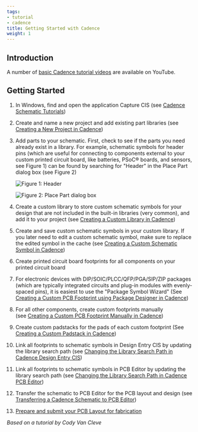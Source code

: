 ```yaml
---
tags:
- tutorial
- cadence
title: Getting Started with Cadence
weight: 1
---
```


## Introduction

A number of [basic Cadence tutorial videos](https://www.youtube.com/watch?v=QyfyskwCqGA&list=PLL5qFpazhNPkiMll-tzyYYOK3y9xvoLk6) are available on YouTube.

## Getting Started

1.  In Windows, find and open the application Capture CIS (see [Cadence Schematic Tutorials](/cadence-schematic-tutorials/))

2.  Create and name a new project and add existing part libraries (see [Creating a New Project in Cadence](/creating-a-new-project-in-cadence/))

3.  Add parts to your schematic. First, check to see if the parts you need already exist in a library. For example, schematic symbols for header pins (which are useful for connecting to components external to your custom printed circuit board, like batteries, PSoC® boards, and sensors, see Figure 1) can be found by searching for "Header" in the Place Part dialog box (see Figure 2)

    ![Figure 1: Header](/larger/image0165.png)

    ![Figure 2: Place Part dialog box](/figures/Place_Part.png)
          
  
4.  Create a custom library to store custom schematic symbols for your design that are not included in the built-in libraries (very common), and add it to your project (see [Creating a Custom Library in Cadence](/creating-a-custom-library-in-cadence/))

5.  Create and save custom schematic symbols in your custom library. If you later need to edit a custom schematic symbol, make sure to replace the edited symbol in the cache (see [Creating a Custom Schematic Symbol in Cadence](/creating-a-custom-schematic-symbol-in-cadence/))

6.  Create printed circuit board footprints for all components on your printed circuit board

7.  For electronic devices with DIP/SOIC/PLCC/QFP/PGA/SIP/ZIP packages (which are typically integrated circuits and plug-in modules with evenly-spaced pins), it is easiest to use the "Package Symbol Wizard" (See [Creating a Custom PCB Footprint using Package Designer in Cadence](/creating-a-custom-pcb-footprint-using-package-designer-in-cadence/))

8.  For all other components, create custom footprints manually (see [Creating a Custom PCB Footprint Manually in Cadence](/creating-a-custom-pcb-footprint-manually-in-cadence/))

9.  Create custom padstacks for the pads of each custom footprint (See [Creating a Custom Padstack in Cadence](/creating-a-custom-padstack-in-cadence/))

10. Link all footprints to schematic symbols in Design Entry CIS by updating the library search path (see [Changing the Library Search Path in Cadence Design Entry CIS](/changing-the-default-via-padstack-in-cadence-pcb-editor_4/))

11. Link all footprints to schematic symbols in PCB Editor by updating the library search path (see [Changing the Library Search Path in Cadence PCB Editor](/changing-the-default-via-padstack-in-cadence-pcb-editor/))

12. Transfer the schematic to PCB Editor for the PCB layout and design (see [Transferring a Cadence Schematic to PCB Editor](/transferring-a-cadence-schematic-to-pcb-editor/))

13. [Prepare and submit your PCB Layout for fabrication](/asu-pcb-fabrication-process/)

*Based on a tutorial by Cody Van Cleve*
